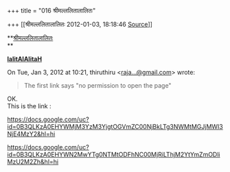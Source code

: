 +++
title = "016 श्रीमल्ललितालालितः"

+++
[[श्रीमल्ललितालालितः	2012-01-03, 18:18:46 [Source](https://groups.google.com/g/samskrita/c/DD-r9t6GDhE)]]



**[श्रीमल्ललितालालितः](http://www.lalitaalaalitah.com/)  
**

**[lalitAlAlitaH](http://about.me/lalitaalaalitah/bio)**

  
  
  

On Tue, Jan 3, 2012 at 10:21, thiruthiru \<[raja...@gmail.com]()\> wrote:  

> The first link says "no permission to open the page"

  
OK.  
This is the link :  
  
<https://docs.google.com/uc?id=0B3QLKzA0EHYWMjM3YzM3YjgtOGVmZC00NjBkLTg3NWMtMGJjMWI3NjE4MzY2&hl=hi>  
  
<https://docs.google.com/uc?id=0B3QLKzA0EHYWN2MwYTg0NTMtODFhNC00MjRiLThjM2YtYmZmODliMzU2M2Zh&hl=hi>  

  

